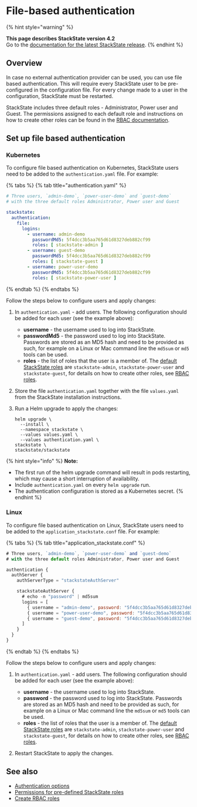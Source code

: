 # File-based authentication

{% hint style="warning" %}

**This page describes StackState version 4.2**<br />Go to the [documentation for the latest StackState release](https://docs.stackstate.com/).
{% endhint %}

## Overview

In case no external authentication provider can be used, you can use file based authentication. This will require every StackState user to be pre-configured in the configuration file. For every change made to a user in the configuration, StackState must be restarted.

StackState includes three default roles - Administrator, Power user and Guest. The permissions assigned to each default role and instructions on how to create other roles can be found in the [RBAC documentation](/configure/security/rbac/role_based_access_control.md).

## Set up file based authentication

### Kubernetes

To configure file based authentication on Kubernetes, StackState users need to be added to the `authentication.yaml` file. For example:

{% tabs %}
{% tab title="authentication.yaml" %}
```yaml
# Three users, `admin-demo`, `power-user-demo` and `guest-demo`
# with the three default roles Administrator, Power user and Guest

stackstate:
  authentication:
    file:
      logins:
        - username: admin-demo
          passwordMd5: 5f4dcc3b5aa765d61d8327deb882cf99
          roles: [ stackstate-admin ]
        - username: guest-demo
          passwordMd5: 5f4dcc3b5aa765d61d8327deb882cf99
          roles: [ stackstate-guest ]
        - username: power-user-demo
          passwordMd5: 5f4dcc3b5aa765d61d8327deb882cf99
          roles: [ stackstate-power-user ]  
```
{% endtab %}
{% endtabs %}

Follow the steps below to configure users and apply changes:

1. In `authentication.yaml` - add users. The following configuration should be added for each user (see the example above):
    - **username** - the username used to log into StackState.
    - **passwordMd5** - the password used to log into StackState. Passwords are stored as an MD5 hash and need to be provided as such, for example on a Linux or Mac command line the `md5sum` or `md5` tools can be used.
    - **roles** - the list of roles that the user is a member of. The [default StackState roles](/configure/security/rbac/rbac_permissions.md#predefined-roles) are `stackstate-admin`, `stackstate-power-user` and `stackstate-guest`, for details on how to create other roles, see [RBAC roles](/configure/security/rbac/rbac_roles.md).

2. Store the file `authentication.yaml` together with the file `values.yaml` from the StackState installation instructions.

3. Run a Helm upgrade to apply the changes:
    ```
    helm upgrade \
      --install \
      --namespace stackstate \
      --values values.yaml \
      --values authentication.yaml \
    stackstate \
    stackstate/stackstate
    ```

{% hint style="info" %}
**Note:**
* The first run of the helm upgrade command will result in pods restarting, which may cause a short interruption of availability.
* Include `authentication.yaml` on every `helm upgrade` run.
* The authentication configuration is stored as a Kubernetes secret.
{% endhint %}

### Linux

To configure file based authentication on Linux, StackState users need to be added to the `application_stackstate.conf` file. For example:

{% tabs %}
{% tab title="application_stackstate.conf" %}

```javascript
# Three users, `admin-demo`, `power-user-demo` and `guest-demo`
# with the three default roles Administrator, Power user and Guest

authentication {
  authServer {
    authServerType = "stackstateAuthServer"

    stackstateAuthServer {
      # echo -n "password" | md5sum
      logins = [
        { username = "admin-demo", password: "5f4dcc3b5aa765d61d8327deb882cf99", roles = ["stackstate-admin"] }
        { username = "power-user-demo", password: "5f4dcc3b5aa765d61d8327deb882cf99", roles = ["stackstate-power-user"] }
        { username = "guest-demo", password: "5f4dcc3b5aa765d61d8327deb882cf99", roles = ["stackstate-guest"] }
      ]
    }
  }
}
```
{% endtab %}
{% endtabs %}

Follow the steps below to configure users and apply changes:

1. In `authentication.yaml` - add users. The following configuration should be added for each user (see the example above):
    - **username** - the username used to log into StackState.
    - **password** - the password used to log into StackState. Passwords are stored as an MD5 hash and need to be provided as such, for example on a Linux or Mac command line the `md5sum` or `md5` tools can be used.
    - **roles** - the list of roles that the user is a member of. The [default StackState roles](/configure/security/rbac/rbac_permissions.md#predefined-roles) are `stackstate-admin`, `stackstate-power-user` and `stackstate-guest`, for details on how to create other roles, see [RBAC roles](/configure/security/rbac/rbac_roles.md).

2. Restart StackState to apply the changes.


## See also

- [Authentication options](/configure/security/authentication/authentication_options.md)
- [Permissions for pre-defined StackState roles](/configure/security/rbac/rbac_permissions.md#predefined-roles)
- [Create RBAC roles](/configure/security/rbac/rbac_roles.md)
